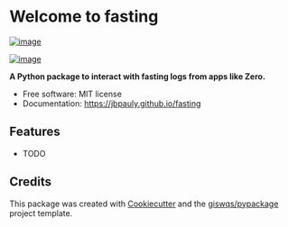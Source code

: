 # Welcome to fasting


[![image](https://img.shields.io/pypi/v/fasting.svg)](https://pypi.python.org/pypi/fasting)

[![image](https://pyup.io/repos/github/jbpauly/fasting/shield.svg)](https://pyup.io/repos/github/jbpauly/fasting)


**A Python package to  interact with fasting logs from apps like Zero.**


-   Free software: MIT license
-   Documentation: <https://jbpauly.github.io/fasting>


## Features

-   TODO

## Credits

This package was created with [Cookiecutter](https://github.com/cookiecutter/cookiecutter) and the [giswqs/pypackage](https://github.com/giswqs/pypackage) project template.
